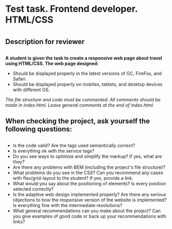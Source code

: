 # Test task. Frontend developer. HTML/CSS
#

## Description for reviewer
##

**A student is given the task to create a responsive web page about travel using HTML/CSS. The web page designed:**

* Should be displayed properly in the latest versions of GC, FireFox, and Safari.
* Should be displayed properly on mobiles, tablets, and desktop devices with different OS.

*The file structure and code must be commented. All comments should be made in index.html. Leave general comments at the end of index.html.*

## When checking the project, ask yourself the following questions:
##

* Is the code valid? Are the tags used semantically correct?
* Is everything ok with the service tags?
* Do you see ways to optimize and simplify the markup? If yes, what are they?
* Are there any problems with BEM (including the project's file structure)?
* What problems do you see in the CSS? Can you recommend any cases with flex/grid-layout to the student? If yes, provide a link.
* What would you say about the positioning of elements? Is every position selected correctly?
* Is the adaptive web design implemented properly? Are there any serious objections to how the responsive version of the website is implemented? Is everything fine with the intermediate resolutions?
* What general recommendations can you make about the project? Can you give examples of good code or back up your recommendations with links?

